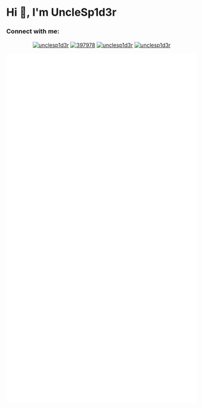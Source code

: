 # Hi 👋, I'm UncleSp1d3r

### Connect with me:

<p align="center">
<a href="https://codepen.io/unclesp1d3r" target="blank"><img align="center" src="https://raw.githubusercontent.com/rahuldkjain/github-profile-readme-generator/master/src/images/icons/Social/codepen.svg" alt="unclesp1d3r" height="30" width="40" /></a>
<a href="https://stackoverflow.com/users/397978" target="blank"><img align="center" src="https://raw.githubusercontent.com/rahuldkjain/github-profile-readme-generator/master/src/images/icons/Social/stack-overflow.svg" alt="397978" height="30" width="40" /></a>
<a href="https://www.hackerrank.com/unclesp1d3r" target="blank"><img align="center" src="https://raw.githubusercontent.com/rahuldkjain/github-profile-readme-generator/master/src/images/icons/Social/hackerrank.svg" alt="unclesp1d3r" height="30" width="40" /></a>
<a href="https://www.leetcode.com/unclesp1d3r" target="blank"><img align="center" src="https://raw.githubusercontent.com/rahuldkjain/github-profile-readme-generator/master/src/images/icons/Social/leet-code.svg" alt="unclesp1d3r" height="30" width="40" /></a>
</p>

![Metrics](/github-metrics.svg)
